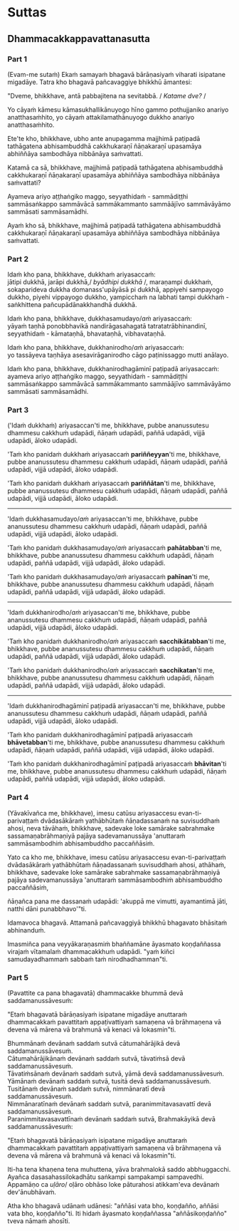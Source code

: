 # Suttas

## Dhammacakkappavattanasutta

### Part 1

(Evam-me sutaṁ) Ekaṁ samayaṁ bhagavā bārāṇasiyaṁ viharati isipatane migadāye. Tatra kho bhagavā pañcavaggiye bhikkhū āmantesi:   

"Dveme, bhikkhave, antā pabbajitena na sevitabbā. / *Katame dve?* /

Yo cāyaṁ kāmesu kāmasukhallikānuyogo hīno gammo pothujjaniko anariyo anatthasaṁhito, yo cāyaṁ attakilamathānuyogo dukkho anariyo anatthasaṁhito.   

Ete'te kho, bhikkhave, ubho ante anupagamma majjhimā paṭipadā tathāgatena abhisambuddhā cakkhukaraṇī ñāṇakaraṇī upasamāya abhiññāya sambodhāya nibbānāya saṁvattati.   

Katamā ca sā, bhikkhave, majjhimā paṭipadā tathāgatena abhisambuddhā cakkhukaraṇī ñāṇakaraṇī upasamāya abhiññāya sambodhāya nibbānāya saṁvattati?   

Ayameva ariyo aṭṭhaṅgiko maggo, seyyathidaṁ - sammādiṭṭhi sammāsaṅkappo sammāvācā sammākammanto sammāājīvo sammāvāyāmo sammāsati sammāsamādhi.   

Ayaṁ kho sā, bhikkhave, majjhimā paṭipadā tathāgatena abhisambuddhā cakkhukaraṇī ñāṇakaraṇī upasamāya abhiññāya sambodhāya nibbānāya saṁvattati.   

### Part 2

Idaṁ kho pana, bhikkhave, dukkhaṁ ariyasaccaṁ:<br /> 
jātipi dukkhā, jarāpi dukkhā,/ *byādhipi dukkhā* /, maraṇampi dukkhaṁ, sokaparideva dukkha domanass'upāyāsā pi dukkhā, appiyehi sampayogo dukkho, piyehi vippayogo dukkho, yampicchaṁ na labhati tampi dukkhaṁ - saṅkhittena pañcupādānakkhandhā dukkhā.   

Idaṁ kho pana, bhikkhave, dukkhasamudayo/*aṁ* ariyasaccaṁ:<br /> 
yāyaṁ taṇhā ponobbhavikā nandirāgasahagatā tatratatrābhinandinī, seyyathidaṁ - kāmataṇhā, bhavataṇhā, vibhavataṇhā.   

Idaṁ kho pana, bhikkhave, dukkhanirodho/*aṁ* ariyasaccaṁ:<br /> 
yo tassāyeva taṇhāya asesavirāganirodho cāgo paṭinissaggo mutti anālayo.   

Idaṁ kho pana, bhikkhave, dukkhanirodhagāminī paṭipadā ariyasaccaṁ:<br /> 
ayameva ariyo aṭṭhaṅgiko maggo, seyyathidaṁ - sammādiṭṭhi sammāsaṅkappo sammāvācā sammākammanto sammāājīvo sammāvāyāmo sammāsati sammāsamādhi.

### Part 3   

('Idaṁ dukkhaṁ) ariyasaccan'ti me, bhikkhave, pubbe ananussutesu dhammesu cakkhuṁ udapādi, ñāṇaṁ udapādi, paññā udapādi, vijjā udapādi, āloko udapādi.   

'Taṁ kho panidaṁ dukkhaṁ ariyasaccaṁ **pariññeyyan**'ti me, bhikkhave, pubbe ananussutesu dhammesu cakkhuṁ udapādi, ñāṇaṁ udapādi, paññā udapādi, vijjā udapādi, āloko udapādi.   

'Taṁ kho panidaṁ dukkhaṁ ariyasaccaṁ **pariññātan**'ti me, bhikkhave, pubbe ananussutesu dhammesu cakkhuṁ udapādi, ñāṇaṁ udapādi, paññā udapādi, vijjā udapādi, āloko udapādi.   

--- 

'Idaṁ dukkhasamudayo/*aṁ* ariyasaccan'ti me, bhikkhave, pubbe ananussutesu dhammesu cakkhuṁ udapādi, ñāṇaṁ udapādi, paññā udapādi, vijjā udapādi, āloko udapādi.   

'Taṁ kho panidaṁ dukkhasamudayo/*aṁ* ariyasaccaṁ **pahātabban**'ti me, bhikkhave, pubbe ananussutesu dhammesu cakkhuṁ udapādi, ñāṇaṁ udapādi, paññā udapādi, vijjā udapādi, āloko udapādi.   

'Taṁ kho panidaṁ dukkhasamudayo/*aṁ* ariyasaccaṁ **pahīnan**'ti me, bhikkhave, pubbe ananussutesu dhammesu cakkhuṁ udapādi, ñāṇaṁ udapādi, paññā udapādi, vijjā udapādi, āloko udapādi.   

---

'Idaṁ dukkhanirodho/*aṁ* ariyasaccan'ti me, bhikkhave, pubbe ananussutesu dhammesu cakkhuṁ udapādi, ñāṇaṁ udapādi, paññā udapādi, vijjā udapādi, āloko udapādi.   

'Taṁ kho panidaṁ dukkhanirodho/*aṁ* ariyasaccaṁ **sacchikātabban**'ti me, bhikkhave, pubbe ananussutesu dhammesu cakkhuṁ udapādi, ñāṇaṁ udapādi, paññā udapādi, vijjā udapādi, āloko udapādi.   

'Taṁ kho panidaṁ dukkhanirodho/*aṁ* ariyasaccaṁ **sacchikatan**'ti me, bhikkhave, pubbe ananussutesu dhammesu cakkhuṁ udapādi, ñāṇaṁ udapādi, paññā udapādi, vijjā udapādi, āloko udapādi.   

---

'Idaṁ dukkhanirodhagāminī paṭipadā ariyasaccan'ti me, bhikkhave, pubbe ananussutesu dhammesu cakkhuṁ udapādi, ñāṇaṁ udapādi, paññā udapādi, vijjā udapādi, āloko udapādi.   

'Taṁ kho panidaṁ dukkhanirodhagāminī paṭipadā ariyasaccaṁ **bhāvetabban**'ti me, bhikkhave, pubbe ananussutesu dhammesu cakkhuṁ udapādi, ñāṇaṁ udapādi, paññā udapādi, vijjā udapādi, āloko udapādi.   

'Taṁ kho panidaṁ dukkhanirodhagāminī paṭipadā ariyasaccaṁ **bhāvitan**'ti me, bhikkhave, pubbe ananussutesu dhammesu cakkhuṁ udapādi, ñāṇaṁ udapādi, paññā udapādi, vijjā udapādi, āloko udapādi.   

### Part 4

(Yāvakīvañca me, bhikkhave), imesu catūsu ariyasaccesu evan-ti-parivaṭṭaṁ dvādasākāraṁ yathābhūtaṁ ñāṇadassanaṁ na suvisuddhaṁ ahosi, neva tāvāhaṁ, bhikkhave, sadevake loke samārake sabrahmake sassamaṇabrāhmaṇiyā pajāya sadevamanussāya 'anuttaraṁ sammāsambodhiṁ abhisambuddho paccaññāsiṁ.     

Yato ca kho me, bhikkhave, imesu catūsu ariyasaccesu evan-ti-parivaṭṭaṁ dvādasākāraṁ yathābhūtaṁ ñāṇadassanaṁ suvisuddhaṁ ahosi, athāhaṁ, bhikkhave, sadevake loke samārake sabrahmake sassamaṇabrāhmaṇiyā pajāya sadevamanussāya 'anuttaraṁ sammāsambodhiṁ abhisambuddho paccaññāsiṁ,   

ñāṇañca pana me dassanaṁ udapādi: 'akuppā me vimutti, ayamantimā jāti, natthi dāni punabbhavo'"ti.   

Idamavoca bhagavā. Attamanā pañcavaggiyā bhikkhū bhagavato bhāsitaṁ abhinanduṁ. 

Imasmiñca pana veyyākaraṇasmiṁ bhaññamāne āyasmato koṇḍaññassa virajaṁ vītamalaṁ dhammacakkhuṁ udapādi. "yaṁ kiñci samudayadhammaṁ sabbaṁ taṁ nirodhadhamman"ti.   

### Part 5

(Pavattite ca pana bhagavatā) dhammacakke bhummā devā saddamanussāvesuṁ:   

"Etaṁ bhagavatā bārāṇasiyaṁ isipatane migadāye anuttaraṁ dhammacakkaṁ pavattitaṁ appaṭivattiyaṁ samaṇena vā brāhmaṇena vā devena vā mārena vā brahmunā vā kenaci vā lokasmin"ti.   

Bhummānaṁ devānaṁ saddaṁ sutvā cātumahārājikā devā saddamanussāvesuṁ.  
Cātumahārājikānaṁ devānaṁ saddaṁ sutvā, tāvatiṁsā devā saddamanussāvesuṁ.  
Tāvatiṁsānaṁ devānaṁ saddaṁ sutvā, yāmā devā saddamanussāvesuṁ.  
Yāmānaṁ devānaṁ saddaṁ sutvā, tusitā devā saddamanussāvesuṁ.  
Tusitānaṁ devānaṁ saddaṁ sutvā, nimmānaratī devā saddamanussāvesuṁ.  
Nimmānaratīnaṁ devānaṁ saddaṁ sutvā, paranimmitavasavattī devā saddamanussāvesuṁ.  
Paranimmitavasavattīnaṁ devānaṁ saddaṁ sutvā, Brahmakāyikā devā saddamanussāvesuṁ:  

"Etaṁ bhagavatā bārāṇasiyaṁ isipatane migadāye anuttaraṁ dhammacakkaṁ pavattitaṁ appaṭivattiyaṁ samaṇena vā brāhmaṇena vā devena vā mārena vā brahmunā vā kenaci vā lokasmin"ti.   

Iti-ha tena khaṇena tena muhuttena, yāva brahmalokā saddo abbhuggacchi.  
Ayañca dasasahassilokadhātu saṅkampi sampakampi sampavedhi. Appamāṇo ca *uḷāro*/ oḷāro obhāso loke pāturahosi atikkam'eva devānaṁ dev'ānubhāvaṁ.   

Atha kho bhagavā udānaṁ udānesi: "aññāsi vata bho, koṇḍañño, aññāsi vata bho, koṇḍañño"ti. Iti hidaṁ āyasmato koṇḍaññassa "aññāsikoṇḍañño" tveva nāmaṁ ahosīti.   

